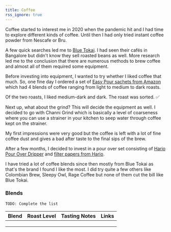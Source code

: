 ```yaml
---
title: Coffee
rss_ignore: true
---
```


Coffee started to interest me in 2020 when the pandemic hit and I had time to explore different kinds of coffee. Until then I had only tried instant coffee powder from Nescafe or Bru.

A few quick searches led me to [Blue Tokai](https://bluetokaicoffee.com/). I had seen their cafés in Bangalore but didn't know they sell roasted beans as well. More research led me to the conclusion that there are numerous methods to brew coffee and almost all of them required some equipment.

Before investing into equipment, I wanted to try whether I liked coffee that much. So, one fine day I ordered a set of [Easy Pour sachets from Amazon](https://amzn.to/33KUSur) which had 4 blends of coffee ranging from light to medium to dark roasts.

Of the two roasts, I liked medium-dark and dark. The roast was sorted. ✅

Next up, what about the grind? This will decide the equipment as well. I decided to go with Channi Grind which is basically a level of coarseness where you can use a strainer in your kitchen to seep water through coffee kept on the strainer.

My first impressions were very good but the coffee is left with a lot of fine coffee dust and gives a bad after taste to the final sips of the brew.

After a few months, I decided to invest in a pour over set consisting of [Hario Pour Over Dripper](https://amzn.to/3rIZxFt) and [filter papers from Hario](https://amzn.to/35bpXYF).

I have tried a lot of coffee blends since then mostly from Blue Tokai as that's the brand I found I like the most. I did try quite a few others like Colombian Brew, Sleepy Owl, Rage Coffee but none of them cut the bill like Blue Tokai.

### Blends

```
TODO: Complete the list
```

| Blend | Roast Level | Tasting Notes | Links |
|-------|-------------|---------------|-------|
|       |             |               |       |
|       |             |               |       |
|       |             |               |       |
